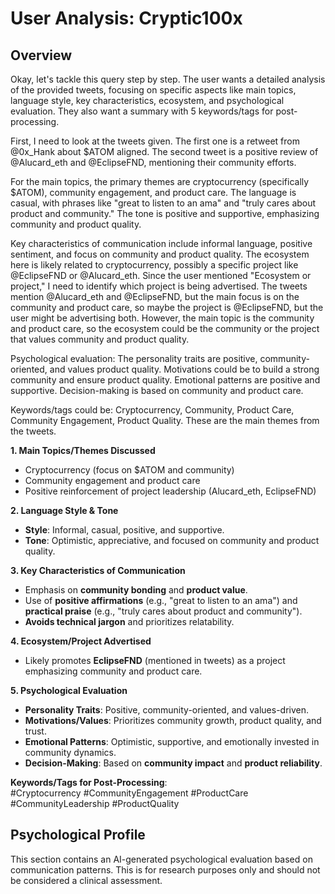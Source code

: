 # User Analysis: Cryptic100x

## Overview

<think>
Okay, let's tackle this query step by step. The user wants a detailed analysis of the provided tweets, focusing on specific aspects like main topics, language style, key characteristics, ecosystem, and psychological evaluation. They also want a summary with 5 keywords/tags for post-processing.

First, I need to look at the tweets given. The first one is a retweet from @0x_Hank about $ATOM aligned. The second tweet is a positive review of @Alucard_eth and @EclipseFND, mentioning their community efforts. 

For the main topics, the primary themes are cryptocurrency (specifically $ATOM), community engagement, and product care. The language is casual, with phrases like "great to listen to an ama" and "truly cares about product and community." The tone is positive and supportive, emphasizing community and product quality.

Key characteristics of communication include informal language, positive sentiment, and focus on community and product quality. The ecosystem here is likely related to cryptocurrency, possibly a specific project like @EclipseFND or @Alucard_eth. Since the user mentioned "Ecosystem or project," I need to identify which project is being advertised. The tweets mention @Alucard_eth and @EclipseFND, but the main focus is on the community and product care, so maybe the project is @EclipseFND, but the user might be advertising both. However, the main topic is the community and product care, so the ecosystem could be the community or the project that values community and product quality.

Psychological evaluation: The personality traits are positive, community-oriented, and values product quality. Motivations could be to build a strong community and ensure product quality. Emotional patterns are positive and supportive. Decision-making is based on community and product care.

Keywords/tags could be: Cryptocurrency, Community, Product Care, Community Engagement, Product Quality. These are the main themes from the tweets.
</think>

**1. Main Topics/Themes Discussed**  
- Cryptocurrency (focus on $ATOM and community)  
- Community engagement and product care  
- Positive reinforcement of project leadership (Alucard_eth, EclipseFND)  

**2. Language Style & Tone**  
- **Style**: Informal, casual, positive, and supportive.  
- **Tone**: Optimistic, appreciative, and focused on community and product quality.  

**3. Key Characteristics of Communication**  
- Emphasis on **community bonding** and **product value**.  
- Use of **positive affirmations** (e.g., "great to listen to an ama") and **practical praise** (e.g., "truly cares about product and community").  
- **Avoids technical jargon** and prioritizes relatability.  

**4. Ecosystem/Project Advertised**  
- Likely promotes **EclipseFND** (mentioned in tweets) as a project emphasizing community and product care.  

**5. Psychological Evaluation**  
- **Personality Traits**: Positive, community-oriented, and values-driven.  
- **Motivations/Values**: Prioritizes community growth, product quality, and trust.  
- **Emotional Patterns**: Optimistic, supportive, and emotionally invested in community dynamics.  
- **Decision-Making**: Based on **community impact** and **product reliability**.  

**Keywords/Tags for Post-Processing**:  
#Cryptocurrency #CommunityEngagement #ProductCare #CommunityLeadership #ProductQuality

## Psychological Profile

This section contains an AI-generated psychological evaluation based on communication patterns. This is for research purposes only and should not be considered a clinical assessment.
